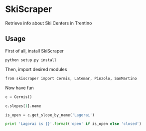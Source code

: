 SkiScraper
=========
Retrieve info about Ski Centers in Trentino

Usage
-----
First of all, install SkiScraper

`python setup.py install`

Then, import desired modules

`from skiscraper import Cermis, Latemar, Pinzolo, SanMartino`

Now have fun

```py
c = Cermis()

c.slopes[1].name

is_open = c.get_slope_by_name('Lagorai')

print 'Lagorai is {}'.format('open' if is_open else 'closed')
```
